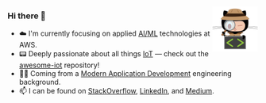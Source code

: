 <p align="center">
  <img width="18%" height="18%" align="center" src="./68747470733a2f2f6f63746f6465782e6769746875622e636f6d2f696d616765732f696e73706563746f6361742e6a7067.png" style="float: right">
</p>

### Hi there 👋

- ☁️ I'm currently focusing on applied [AI/ML](https://aws.amazon.com/solutions/ai/) technologies at AWS.
- 📟 Deeply passionate about all things [IoT](https://en.wikipedia.org/wiki/Internet_of_things) — check out the [awesome-iot](https://github.com/HQarroum/awesome-iot) repository!
- 👨‍💻 Coming from a [Modern Application Development](https://aws.amazon.com/whitepapers/?whitepapers-main.sort-by=item.additionalFields.sortDate&whitepapers-main.sort-order=desc&awsf.whitepapers-content-type=*all&awsf.whitepapers-global-methodology=*all&awsf.whitepapers-tech-category=*all&awsf.whitepapers-industries=*all&awsf.whitepapers-business-category=*all) engineering background.
- 📫 I can be found on [StackOverflow](https://stackoverflow.com/users/1175633/halim-qarroum), [LinkedIn](https://www.linkedin.com/in/hqm/), and [Medium](https://halim.qarroum.com).
